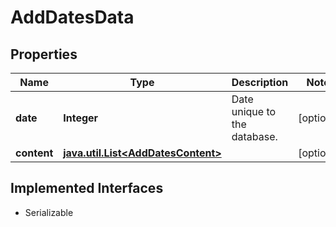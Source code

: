 

# AddDatesData


## Properties

Name | Type | Description | Notes
------------ | ------------- | ------------- | -------------
**date** | **Integer** | Date unique to the database. |  [optional]
**content** | [**java.util.List&lt;AddDatesContent&gt;**](AddDatesContent.md) |  |  [optional]


## Implemented Interfaces

* Serializable


